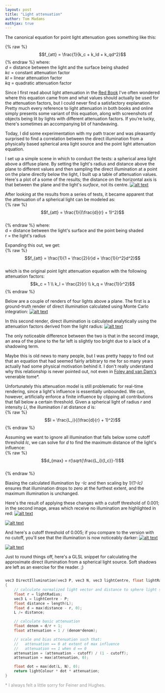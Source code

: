 ```yaml
---
layout: post
title: "Light attenuation"
author: Tom Madams
mathjax: true
---
```


The canonical equation for point light attenuation goes something like this:

{% raw %}
$$f_{att} = \frac{1}{k_c + k_ld + k_qd^2}$$
{% endraw %}
where:<br>
_d_ = distance between the light and the surface being shaded<br>
_kc_ = constant attenuation factor<br>
_kl_ = linear attenuation factor<br>
_kq_ = quadratic attenuation factor<br>

Since I first read about light attenuation in the [Red Book](http://www.opengl.org/documentation/red_book/) I've often wondered where this equation came from and what values should actually be used for the attenuation factors, but I could never find a satisfactory explanation. Pretty much every reference to light attenuation in both books and online simply presents some variant of this equation, along with screenshots of objects being lit by lights with different attenuation factors. If you're lucky, there's sometimes an accompanying bit of handwaving.

Today, I did some experimentation with my path tracer and was pleasantly surprised to find a correlation between the direct illumination from a physically based spherical area light source and the point light attenuation equation.

I set up a simple scene in which to conduct the tests: a spherical area light above a diffuse plane. By setting the light's radius and distance above the plane to different values and then sampling the direct illumination at a point on the plane directly below the light, I built up a table of attenuation values. Here's a plot of a some of the results; the distance on the horizontal axis is that between the plane and the light's _surface_, not its centre.
[![alt text](/assets/imgs/2012/01/light_attenuation_curves_2.png)](/assets/imgs/2012/01/light_attenuation_curves_2.png)

After looking at the results from a series of tests, it became apparent that the attenuation of a spherical light can be modeled as:<br>
{% raw %}
$$f_{att} = \frac{1}{(\frac{d}{r} + 1)^2}$$<br>
{% endraw %}
where:<br>
d = distance between the light's surface and the point being shaded<br>
r = the light's radius<br>

Expanding this out, we get:<br>
{% raw %}
$$f_{att} = \frac{1}{1 + \frac{2}{r}d + \frac{1}{r^2}d^2}$$<br>
which is the original point light attenuation equation with the following attenuation factors:<br>
$$k_c = 1 \\
k_l = \frac{2}{r} \\
k_q = \frac{1}{r^2}$$
{% endraw %}

Below are a couple of renders of four lights above a plane. The first is a ground-truth render of direct illumination calculated using Monte Carlo integration:
[![alt text](/assets/imgs/2012/01/light_attenuation_montecarlo.png)](/assets/imgs/2012/01/light_attenuation_montecarlo.png)

In this second render, direct illumination is calculated analytically using the attenuation factors derived from the light radius:
[![alt text](/assets/imgs/2012/01/light_attenuation_analytical.png)](/assets/imgs/2012/01/light_attenuation_analytical.png)

The only noticeable difference between the two is that in the second image, an area of the plane to the far left is slightly too bright due to a lack of a shadowing term.

Maybe this is old news to many people, but I was pretty happy to find out that an equation that had seemed fairly arbitrary to me for so many years actually had some physical motivation behind it. I don't really understand why this relationship is never pointed out, not even in [Foley and van Dam's](http://www.amazon.com/Computer-Graphics-Principles-Practice-2nd/dp/0201848406) venerable tome*.

Unfortunately this attenuation model is still problematic for real-time rendering, since a light's influence is essentially unbounded. We can, however, artificially enforce a finite influence by clipping all contributions that fall below a certain threshold. Given a spherical light of radius _r_ and intensity _Li_, the illumination _I_ at distance _d_ is:<br>
{% raw %}
$$I = \frac{L_i}{(\frac{d}{r} + 1)^2}$$
{% endraw %}

Assuming we want to ignore all illumination that falls below some cutoff threshold _Ic_, we can solve for _d_ to find the maximum distance of the light's influence:<br>
{% raw %}
$$d_{max} = r(\sqrt{\frac{L_i}{I_c}}-1)$$<br>
{% endraw %}

Biasing the calculated illumination by _-Ic_ and then scaling by _1/(1-Ic)_ ensures that illumination drops to zero at the furthest extent, and the maximum illumination is unchanged.

Here's the result of applying these changes with a cutoff threshold of 0.001; in the second image, areas which receive no illumination are highlighted in red:
[![alt text](/assets/imgs/2012/01/light_attenuation_cutoff_0_1.png)](/assets/imgs/2012/01/light_attenuation_cutoff_0_1.png)

[![alt text](/assets/imgs/2012/01/light_attenuation_cutoff_0_1_range.png)](/assets/imgs/2012/01/light_attenuation_cutoff_0_1_range.png)

And here's a cutoff threshold of 0.005; if you compare to the version with no cutoff, you'll see that the illumination is now noticeably darker:
[![alt text](/assets/imgs/2012/01/light_attenuation_cutoff_0_5.png)](/assets/imgs/2012/01/light_attenuation_cutoff_0_5.png)

[![alt text](/assets/imgs/2012/01/light_attenuation_cutoff_0_5_range.png)](/assets/imgs/2012/01/light_attenuation_cutoff_0_5_range.png)

Just to round things off, here's a GLSL snippet for calculating the approximate direct illumination from a spherical light source. Soft shadows are left as an exercise for the reader.
;)
```cpp

vec3 DirectIllumination(vec3 P, vec3 N, vec3 lightCentre, float lightRadius, vec3 lightColour, float cutoff)
{
    // calculate normalized light vector and distance to sphere light surface
    float r = lightRadius;
    vec3 L = lightCentre - P;
    float distance = length(L);
    float d = max(distance - r, 0);
    L /= distance;

    // calculate basic attenuation
    float denom = d/r + 1;
    float attenuation = 1 / (denom*denom);

    // scale and bias attenuation such that:
    //   attenuation == 0 at extent of max influence
    //   attenuation == 1 when d == 0
    attenuation = (attenuation - cutoff) / (1 - cutoff);
    attenuation = max(attenuation, 0);

    float dot = max(dot(L, N), 0);
    return lightColour * dot * attenuation;
}
```

<span style="color:#999999;">* I always felt a little sorry for Feiner and Hughes.</span>
